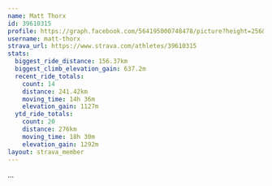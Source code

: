 ```yaml
---
name: Matt Thorx
id: 39610315
profile: https://graph.facebook.com/564195000748478/picture?height=256&width=256
username: matt-thorx
strava_url: https://www.strava.com/athletes/39610315
stats:
  biggest_ride_distance: 156.37km
  biggest_climb_elevation_gain: 637.2m
  recent_ride_totals:
    count: 14
    distance: 241.42km
    moving_time: 14h 36m
    elevation_gain: 1127m
  ytd_ride_totals:
    count: 20
    distance: 276km
    moving_time: 18h 30m
    elevation_gain: 1292m
layout: strava_member
--- 
```

...
